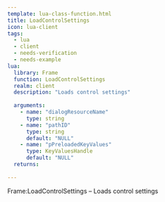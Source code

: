 ```yaml
---
template: lua-class-function.html
title: LoadControlSettings
icon: lua-client
tags:
  - lua
  - client
  - needs-verification
  - needs-example
lua:
  library: Frame
  function: LoadControlSettings
  realm: client
  description: "Loads control settings"
  
  arguments:
    - name: "dialogResourceName"
      type: string
    - name: "pathID"
      type: string
      default: "NULL"
    - name: "pPreloadedKeyValues"
      type: KeyValuesHandle
      default: "NULL"
  returns:
    
---
```


<div class="lua__search__keywords">
Frame:LoadControlSettings &#x2013; Loads control settings
</div>
